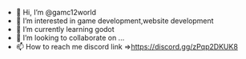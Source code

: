 - 👋 Hi, I’m @gamc12world
- 👀 I’m interested in game development,website development
- 🌱 I’m currently learning godot
- 💞️ I’m looking to collaborate on ...
- 📫 How to reach me discord link  =>https://discord.gg/zPqp2DKUK8

